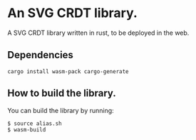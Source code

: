 # An SVG CRDT library.

A SVG CRDT library written in rust, to be deployed in the web.

## Dependencies
```
cargo install wasm-pack cargo-generate
```

## How to build the library.
You can build the library by running:

```
$ source alias.sh
$ wasm-build
```